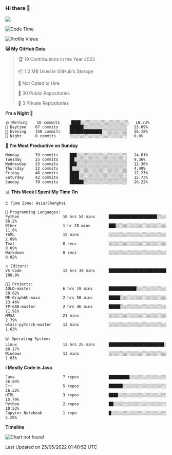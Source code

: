 ### Hi there 👋

<!--
**zhou-ning/zhou-ning** is a ✨ _special_ ✨ repository because its `README.md` (this file) appears on your GitHub profile.

Here are some ideas to get you started:

- 🔭 I’m currently working on ...
- 🌱 I’m currently learning ...
- 👯 I’m looking to collaborate on ...
- 🤔 I’m looking for help with ...
- 💬 Ask me about ...
- 📫 How to reach me: ...
- 😄 Pronouns: ...
- ⚡ Fun fact: ...
-->
![](https://github-readme-stats.vercel.app/api?username=zhou-ning)

<!--START_SECTION:waka-->
![Code Time](http://img.shields.io/badge/Code%20Time-0%20secs-blue)

![Profile Views](http://img.shields.io/badge/Profile%20Views-0-blue)

**🐱 My GitHub Data** 

> 🏆 19 Contributions in the Year 2022
 > 
> 📦 1.2 MB Used in GitHub's Storage 
 > 
> 🚫 Not Opted to Hire
 > 
> 📜 30 Public Repositories 
 > 
> 🔑 3 Private Repositories  
 > 
**I'm a Night 🦉** 

```text
🌞 Morning    50 commits     ████░░░░░░░░░░░░░░░░░░░░░   18.73% 
🌆 Daytime    67 commits     ██████░░░░░░░░░░░░░░░░░░░   25.09% 
🌃 Evening    150 commits    ██████████████░░░░░░░░░░░   56.18% 
🌙 Night      0 commits      ░░░░░░░░░░░░░░░░░░░░░░░░░   0.0%

```
📅 **I'm Most Productive on Sunday** 

```text
Monday       39 commits     ███░░░░░░░░░░░░░░░░░░░░░░   14.61% 
Tuesday      25 commits     ██░░░░░░░░░░░░░░░░░░░░░░░   9.36% 
Wednesday    33 commits     ███░░░░░░░░░░░░░░░░░░░░░░   12.36% 
Thursday     12 commits     █░░░░░░░░░░░░░░░░░░░░░░░░   4.49% 
Friday       46 commits     ████░░░░░░░░░░░░░░░░░░░░░   17.23% 
Saturday     42 commits     ████░░░░░░░░░░░░░░░░░░░░░   15.73% 
Sunday       70 commits     ██████░░░░░░░░░░░░░░░░░░░   26.22%

```


📊 **This Week I Spent My Time On** 

```text
⌚︎ Time Zone: Asia/Shanghai

💬 Programming Languages: 
Python                   10 hrs 54 mins      █████████████████████░░░░   86.2% 
Other                    1 hr 28 mins        ███░░░░░░░░░░░░░░░░░░░░░░   11.6% 
YAML                     15 mins             ░░░░░░░░░░░░░░░░░░░░░░░░░   2.09% 
Text                     0 secs              ░░░░░░░░░░░░░░░░░░░░░░░░░   0.09% 
Markdown                 0 secs              ░░░░░░░░░░░░░░░░░░░░░░░░░   0.02%

🔥 Editors: 
VS Code                  12 hrs 39 mins      █████████████████████████   100.0%

🐱‍💻 Projects: 
ADLD-master              6 hrs 19 mins       ████████████░░░░░░░░░░░░░   50.02% 
ME-GraphAU-main          2 hrs 58 mins       █████░░░░░░░░░░░░░░░░░░░░   23.46% 
TP-GAN-master            2 hrs 46 mins       █████░░░░░░░░░░░░░░░░░░░░   21.91% 
MMSA                     21 mins             ░░░░░░░░░░░░░░░░░░░░░░░░░   2.79% 
wtalc-pytorch-master     12 mins             ░░░░░░░░░░░░░░░░░░░░░░░░░   1.63%

💻 Operating System: 
Linux                    12 hrs 25 mins      ████████████████████████░   98.17% 
Windows                  13 mins             ░░░░░░░░░░░░░░░░░░░░░░░░░   1.83%

```

**I Mostly Code in Java** 

```text
Java                     7 repos             █████████░░░░░░░░░░░░░░░░   36.84% 
C++                      5 repos             ██████░░░░░░░░░░░░░░░░░░░   26.32% 
HTML                     3 repos             ████░░░░░░░░░░░░░░░░░░░░░   15.79% 
Python                   2 repos             ██░░░░░░░░░░░░░░░░░░░░░░░   10.53% 
Jupyter Notebook         1 repo              █░░░░░░░░░░░░░░░░░░░░░░░░   5.26%

```


**Timeline**

![Chart not found](https://raw.githubusercontent.com/zhou-ning/zhou-ning/main/charts/bar_graph.png) 


 Last Updated on 25/05/2022 01:40:52 UTC
<!--END_SECTION:waka-->
